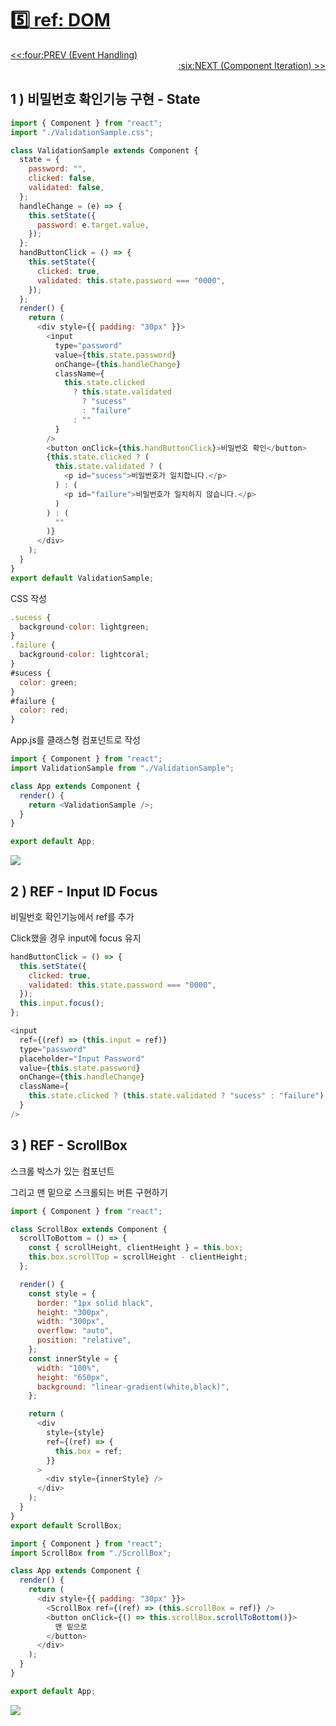 # :five:[ ref: DOM](https://github.com/yhuj79/Learn_React/blob/master/chap/05_REF.md)

<div align="left"><a href='https://github.com/yhuj79/Learn_React/blob/master/chap/04_Event_Handling.md'><<:four:PREV (Event Handling)</a></div>
<div align="right"><a href='https://github.com/yhuj79/Learn_REACT/blob/master/chap/06_Component_Iteration.md'>:six:NEXT (Component Iteration) >></a></div>

## 1 ) 비밀번호 확인기능 구현 - State

```javascript
import { Component } from "react";
import "./ValidationSample.css";

class ValidationSample extends Component {
  state = {
    password: "",
    clicked: false,
    validated: false,
  };
  handleChange = (e) => {
    this.setState({
      password: e.target.value,
    });
  };
  handButtonClick = () => {
    this.setState({
      clicked: true,
      validated: this.state.password === "0000",
    });
  };
  render() {
    return (
      <div style={{ padding: "30px" }}>
        <input
          type="password"
          value={this.state.password}
          onChange={this.handleChange}
          className={
            this.state.clicked
              ? this.state.validated
                ? "sucess"
                : "failure"
              : ""
          }
        />
        <button onClick={this.handButtonClick}>비밀번호 확인</button>
        {this.state.clicked ? (
          this.state.validated ? (
            <p id="sucess">비밀번호가 일치합니다.</p>
          ) : (
            <p id="failure">비밀번호가 일치하지 않습니다.</p>
          )
        ) : (
          ""
        )}
      </div>
    );
  }
}
export default ValidationSample;
```

CSS 작성

```javascript
.sucess {
  background-color: lightgreen;
}
.failure {
  background-color: lightcoral;
}
#sucess {
  color: green;
}
#failure {
  color: red;
}
```

App.js를 클래스형 컴포넌트로 작성

```javascript
import { Component } from "react";
import ValidationSample from "./ValidationSample";

class App extends Component {
  render() {
    return <ValidationSample />;
  }
}

export default App;
```

<img src=https://raw.githubusercontent.com/yhuj79/Learn_React/main/md_image/05_REF_1.gif>

## 2 ) REF - Input ID Focus

비밀번호 확인기능에서 ref를 추가

Click했을 경우 input에 focus 유지

```javascript
handButtonClick = () => {
  this.setState({
    clicked: true,
    validated: this.state.password === "0000",
  });
  this.input.focus();
};
```

```javascript
<input
  ref={(ref) => (this.input = ref)}
  type="password"
  placeholder="Input Password"
  value={this.state.password}
  onChange={this.handleChange}
  className={
    this.state.clicked ? (this.state.validated ? "sucess" : "failure") : ""
  }
/>
```

## 3 ) REF - ScrollBox

스크롤 박스가 있는 컴포넌트

그리고 맨 밑으로 스크롤되는 버튼 구현하기

```javascript
import { Component } from "react";

class ScrollBox extends Component {
  scrollToBottom = () => {
    const { scrollHeight, clientHeight } = this.box;
    this.box.scrollTop = scrollHeight - clientHeight;
  };

  render() {
    const style = {
      border: "1px solid black",
      height: "300px",
      width: "300px",
      overflow: "auto",
      position: "relative",
    };
    const innerStyle = {
      width: "100%",
      height: "650px",
      background: "linear-gradient(white,black)",
    };

    return (
      <div
        style={style}
        ref={(ref) => {
          this.box = ref;
        }}
      >
        <div style={innerStyle} />
      </div>
    );
  }
}
export default ScrollBox;
```

```javascript
import { Component } from "react";
import ScrollBox from "./ScrollBox";

class App extends Component {
  render() {
    return (
      <div style={{ padding: "30px" }}>
        <ScrollBox ref={(ref) => (this.scrollBox = ref)} />
        <button onClick={() => this.scrollBox.scrollToBottom()}>
          맨 밑으로
        </button>
      </div>
    );
  }
}

export default App;
```

<img src=https://raw.githubusercontent.com/yhuj79/Learn_React/main/md_image/05_REF_2.PNG>
